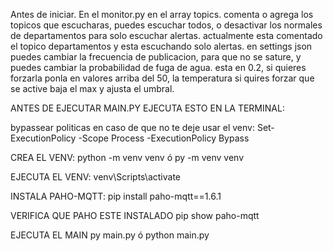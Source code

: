 Antes de iniciar. 
En el monitor.py en el array topics. comenta o agrega los topicos que escucharas, puedes escuchar todos, o desactivar los normales de departamentos para solo escuchar alertas.
actualmente esta comentado el topico departamentos y esta escuchando solo alertas. 
en settings json puedes cambiar la frecuencia de publicacion, para que no se sature, y puedes cambiar la probabilidad de fuga de agua. esta en 0.2, si quieres forzarla ponla en valores arriba del 50, la temperatura si quires forzar que se active baja el max y ajusta el umbral.

ANTES DE EJECUTAR MAIN.PY EJECUTA ESTO EN LA TERMINAL:

bypassear politicas en caso de que no te deje usar el venv: 
Set-ExecutionPolicy -Scope Process -ExecutionPolicy Bypass

CREA EL VENV:
python -m venv venv
ó
py -m venv venv

EJECUTA EL VENV:
venv\Scripts\activate 

INSTALA PAHO-MQTT:
pip install paho-mqtt==1.6.1

VERIFICA QUE PAHO ESTE INSTALADO
pip show paho-mqtt

EJECUTA EL MAIN
py main.py
ó
python main.py


